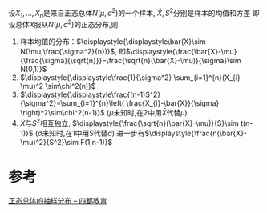 
设$X_{1},...,X_{n}$是来自正态总体$N(\mu,\sigma^2)$的一个样本, $\bar{X},S^2$分别是样本的均值和方差
即 设总体$X$服从$N(\mu,\sigma^2)$的正态分布,则
1. 样本均值的分布：$\displaystyle{\displaystyle\bar{X}\sim N(\mu,\frac{\sigma^2}{n})}$, 即$\displaystyle{\frac{\bar{X}-\mu}{\frac{\sigma}{\sqrt{n}}}=\frac{\sqrt{n}(\bar{X}-\mu)}{\sigma}\sim N(0,1)}$
2. $\displaystyle{\displaystyle\frac{1}{\sigma^2} \sum_{i=1}^{n}(X_{i}-\mu)^2 \sim\chi^2(n)}$
3. $\displaystyle{\displaystyle\frac{(n-1)S^2}{\sigma^2}=\sum_{i=1}^{n}\left( \frac{X_{i}-\bar{X}}{\sigma} \right)^2\sim\chi^2(n-1)}$ ($\mu$未知时,在2中用$\bar{X}$代替$\mu$)
4. $\bar{X}$与$S^2$相互独立, $\displaystyle{\frac{\sqrt{n}(\bar{X}-\mu)}{S}\sim t(n-1)}$ ($\sigma$未知时,在1中用$S$代替$\sigma$)
	   进一步有$\displaystyle{\frac{n(\bar{X}-\mu)^2}{S^2}\sim F(1,n-1)}$



# 参考
[正态总体的抽样分布 – 四都教育](https://www.sudoedu.com/%e6%a6%82%e7%8e%87%e7%bb%9f%e8%ae%a1%e8%a7%86%e9%a2%91%e8%af%be%e7%a8%8b/%e7%bb%9f%e8%ae%a1%e7%9a%84%e5%9f%ba%e6%9c%ac%e6%a6%82%e5%bf%b5/%e6%ad%a3%e6%80%81%e6%80%bb%e4%bd%93%e7%9a%84%e6%8a%bd%e6%a0%b7%e5%88%86%e5%b8%83-4/)

